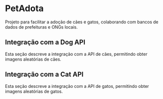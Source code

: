 # PetAdota
Projeto para facilitar a adoção de cães e gatos, colaborando com bancos de dados de prefeituras e ONGs locais.

## Integração com a Dog API
Esta seção descreve a integração com a API de cães, permitindo obter imagens aleatórias de cães.

## Integração com a Cat API
Esta seção descreve a integração com a API de gatos, permitindo obter imagens aleatórias de gatos.